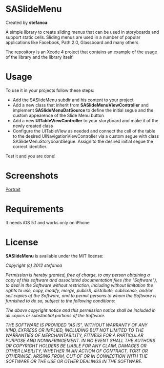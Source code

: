 # SASlideMenu

Created by **stefanoa**

A simple library to create sliding menus that can be used in storyboards and support static cells. Sliding menus are used in a number of popular applications like Facebook, Path 2.0, Glassboard and many others.

The repository is an Xcode 4 project that contains an example of the usage of the library and the library itself.

# Usage

To use it in your projects follow these steps:

* Add the SASlideMenu subdir and his content to your project
* Add a new class that inherit from **SASlideMenuViewController** and implement **SASlideMenuDatSource** to define the initial segue and the custom appearence of the Slide Menu button
* Add a new **UITableViewController** to your storyboard and make it of the newly created class
* Configure the UITableVIew as needed and connect the cell of the table to the desired UINavigationViewController via a custom segue with class SASlideMenuStoryboardSegue. Assign to the desired initial segue the correct identifier.

Test it and you are done!

# Screenshots
[Portrait](/Screenshot-Portrait.png "Portrait")

# Requirements

It needs iOS 5.1 and works only on iPhone

# License

**SASlideMenu** is available under the MIT license:

*Copyright (c) 2012 stefanoa*

*Permission is hereby granted, free of charge, to any person obtaining a copy*
*of this software and associated documentation files (the "Software"), to deal*
*in the Software without restriction, including without limitation the rights*
*to use, copy, modify, merge, publish, distribute, sublicense, and/or sell*
*copies of the Software, and to permit persons to whom the Software is*
*furnished to do so, subject to the following conditions:*

*The above copyright notice and this permission notice shall be included in*
*all copies or substantial portions of the Software.*

*THE SOFTWARE IS PROVIDED "AS IS", WITHOUT WARRANTY OF ANY KIND, EXPRESS OR*
*IMPLIED, INCLUDING BUT NOT LIMITED TO THE WARRANTIES OF MERCHANTABILITY,*
*FITNESS FOR A PARTICULAR PURPOSE AND NONINFRINGEMENT. IN NO EVENT SHALL THE*
*AUTHORS OR COPYRIGHT HOLDERS BE LIABLE FOR ANY CLAIM, DAMAGES OR OTHER*
*LIABILITY, WHETHER IN AN ACTION OF CONTRACT, TORT OR OTHERWISE, ARISING FROM,*
*OUT OF OR IN CONNECTION WITH THE SOFTWARE OR THE USE OR OTHER DEALINGS IN*
*THE SOFTWARE.*